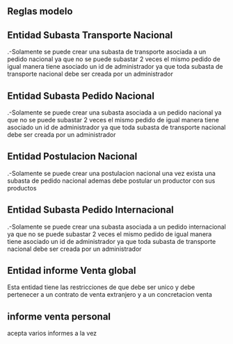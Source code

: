 ## Reglas modelo

## Entidad Subasta Transporte Nacional
.-Solamente se puede crear una subasta de transporte asociada a un pedido nacional ya que no se puede subastar 2 veces el mismo pedido de igual manera tiene asociado un id de administrador ya que toda subasta de transporte nacional debe ser creada por un administrador

## Entidad Subasta Pedido Nacional
.-Solamente se puede crear una subasta asociada a un pedido nacional ya que no se puede subastar 2 veces el mismo pedido de igual manera tiene asociado un id de administrador ya que toda subasta de transporte nacional debe ser creada por un administrador

## Entidad Postulacion Nacional
.-Solamente se puede crear una postulacion nacional  una vez exista una subasta de pedido nacional ademas debe postular un productor con sus productos

## Entidad Subasta Pedido Internacional
.-Solamente se puede crear una subasta asociada a un pedido internacional ya que no se puede subastar 2 veces el mismo pedido de igual manera tiene asociado un id de administrador ya que toda subasta de transporte nacional debe ser creada por un administrador

## Entidad informe Venta global
Esta entidad tiene las restricciones de que debe ser unico y  debe pertenecer a un contrato de venta extranjero y a un concretacion venta

## informe venta personal
acepta varios informes a la vez 